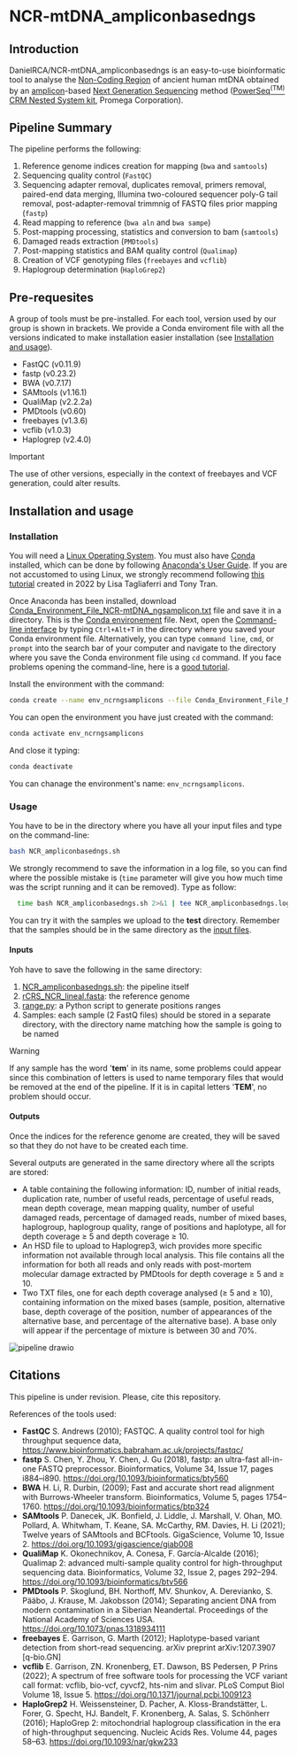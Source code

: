 # NCR-mtDNA_ampliconbasedngs


## Introduction

DanielRCA/NCR-mtDNA_ampliconbasedngs is an easy-to-use bioinformatic tool to analyse the [Non-Coding Region](https://en.wikipedia.org/wiki/MtDNA_control_region) of ancient human mtDNA obtained by an [amplicon](https://en.wikipedia.org/wiki/Amplicon)-based [Next Generation Sequencing](https://www.ncbi.nlm.nih.gov/pmc/articles/PMC3841808/) method ([PowerSeq<sup>(TM)</sup> CRM Nested System kit](https://www.promega.es/products/forensic-dna-analysis-mps/target-amplification-and-library-prep/powerseq-crm-nested-system-custom/?catNum=AX5810), Promega Corporation).


## Pipeline Summary

The pipeline performs the following:

1. Reference genome indices creation for mapping (`bwa` and `samtools`)
2. Sequencing quality control (`FastQC`)
3. Sequencing adapter removal, duplicates removal, primers removal, paired-end data merging, Illumina two-coloured sequencer poly-G tail removal, post-adapter-removal trimmnig of FASTQ files prior mapping (`fastp`)
4. Read mapping to reference (`bwa aln` and `bwa sampe`)
5. Post-mapping processing, statistics and conversion to bam (`samtools`)
6. Damaged reads extraction (`PMDtools`)
7. Post-mapping statistics and BAM quality control (`Qualimap`)
8. Creation of VCF genotyping files (`freebayes` and `vcflib`)
9. Haplogroup determination (`HaploGrep2`)


## Pre-requesites

A group of tools must be pre-installed. For each tool, version used by our group is shown in brackets. We provide a Conda enviroment file with all the versions indicated to make installation easier installation (see [Installation and usage](#installation-and-usage)).

- FastQC (v0.11.9)
- fastp (v0.23.2)
- BWA (v0.7.17)
- SAMtools (v1.16.1)
- QualiMap (v2.2.2a)
- PMDtools (v0.60)
- freebayes (v1.3.6)
- vcflib (v1.0.3)
- Haplogrep (v2.4.0)

> [!IMPORTANT]
> The use of other versions, especially  in the context of freebayes and VCF generation, could alter results.


## Installation and usage


### Installation

You will need a [Linux Operating System](https://en.wikipedia.org/wiki/Linux). You must also have [Conda](https://docs.conda.io/projects/conda/en/stable/) installed, which can be done by following [Anaconda's User Guide](https://docs.conda.io/projects/conda/en/latest/user-guide/install/linux.html). If you are not accustomed to using Linux, we strongly recommend following [this tutorial](https://www.digitalocean.com/community/tutorials/how-to-install-the-anaconda-python-distribution-on-ubuntu-22-04) created in 2022 by Lisa Tagliaferri and Tony Tran.

Once Anaconda has been installed, download [Conda_Environment_File_NCR-mtDNA_ngsamplicon.txt](https://github.com/DanielRCA/NCR-mtDNA_ampliconbasedngs/blob/main/Conda_Environment_File_NCR-mtDNA_ngsamplicon.txt) file and save it in a directory. This is the [Conda environement](https://docs.conda.io/projects/conda/en/latest/user-guide/concepts/environments.html) file. Next, open the [Command-line interface](https://en.wikipedia.org/wiki/Command-line_interface#Command_prompt) by typing `Ctrl+Alt+T` in the directory where you saved your Conda environment file. Alternatively, you can type `command line`, `cmd`, or `prompt` into the search bar of your computer and navigate to the directory where you save the Conda environment file using `cd` command. If you face problems opening the command-line, here is a [good tutorial](https://www.groovypost.com/howto/cant-open-terminal-in-ubuntu-fixes/).

Install the environment with the command:
  ```bash
  conda create --name env_ncrngsamplicons --file Conda_Environment_File_NCR-mtDNA_ngsamplicon.txt
  ````
You can open the environment you have just created with the command:
  ```bash
  conda activate env_ncrngsamplicons
  ````
And close it typing:
  ```bash
  conda deactivate
  ````
You can chanage the environment's name: `env_ncrngsamplicons`.


### Usage

You have to be in the directory where you have all your input files and type on the command-line:
  ```bash
  bash NCR_ampliconbasedngs.sh
  ```
We strongly recommend to save the information in a log file, so you can find where the possible mistake is (`time` parameter will give you how much time was the script running and it can be removed). Type as follow:
```bash
  time bash NCR_ampliconbasedngs.sh 2>&1 | tee NCR_ampliconbasedngs.log
  ```


You can try it with the samples we upload to the **test** directory. Remember that the samples should be in the same directory as the [input files](#inputs).


#### Inputs

Yoh have to save the following in the same directory:
  1. [NCR_ampliconbasedngs.sh](https://github.com/DanielRCA/NCR-mtDNA_ampliconbasedngs/blob/main/NCR_ampliconbasedngs.sh): the pipeline itself
  2. [rCRS_NCR_lineal.fasta](https://github.com/DanielRCA/NCR-mtDNA_ampliconbasedngs/blob/main/rCRS_NCR_lineal.fast): the reference genome
  3. [range.py](https://github.com/DanielRCA/NCR-mtDNA_ampliconbasedngs/blob/main/range.py): a Python script to generate positions ranges
  4. Samples: each sample (2 FastQ files) should be stored in a separate directory, with the directory name matching how the sample is going to be named


> [!WARNING]
> If any sample has the word '**tem**' in its name, some problems could appear since this combination of letters is used to name temporary files that would be removed at the end of the pipeline. If it is in capital letters '**TEM**', no problem should occur.


#### Outputs

Once the indices for the reference genome are created, they will be saved so that they do not have to be created each time.

Several outputs are generated in the same directory where all the scripts are stored:

 - A table containing the following information: ID, number of initial reads, duplication rate, number of useful reads, percentage of useful reads, mean depth coverage, mean mapping quality, number of useful damaged reads, percentage of damaged reads, number of mixed bases, haplogroup, haplogroup quality, range of positions and haplotype, all for depth coverage ≥ 5 and depth coverage ≥ 10.
 - An HSD file to upload to Haplogrep3, wich provides more specific information not available through local analysis. This file contains all the information for both all reads and only reads with post-mortem molecular damage extracted by PMDtools for depth coverage ≥ 5 and ≥ 10.
 - Two TXT files, one for each depth coverage analysed (≥ 5 and ≥ 10), containing information on the mixed bases (sample, position, alternative base, depth coverage of the position, number of appearances of the alternative base, and percentage of the alternative base). A base only will appear if the percentage of mixture is between 30 and 70%.
  
![pipeline drawio](https://github.com/DanielRCA/NCR-mtDNA_ampliconbasedngs/assets/97441691/a9366d58-d987-4771-a6ed-ea2622bc18cb)


## Citations

This pipeline is under revision. Please, cite this repository.

References of the tools used:
- **FastQC** S. Andrews (2010); FASTQC. A quality control tool for high throughput sequence data, https://www.bioinformatics.babraham.ac.uk/projects/fastqc/
- **fastp** S. Chen, Y. Zhou, Y. Chen, J. Gu (2018), fastp: an ultra-fast all-in-one FASTQ preprocessor. Bioinformatics, Volume 34, Issue 17, pages i884–i890. https://doi.org/10.1093/bioinformatics/bty560
- **BWA** H. Li, R. Durbin, (2009); Fast and accurate short read alignment with Burrows-Wheeler transform. Bioinformatics, Volume 5, pages 1754–1760. https://doi.org/10.1093/bioinformatics/btp324
- **SAMtools** P. Danecek, JK. Bonfield, J. Liddle, J. Marshall, V. Ohan, MO. Pollard, A. Whitwham, T. Keane, SA. McCarthy, RM. Davies, H. Li (2021); Twelve years of SAMtools and BCFtools. GigaScience, Volume 10, Issue 2. https://doi.org/10.1093/gigascience/giab008
- **QualiMap** K. Okonechnikov, A. Conesa, F. García-Alcalde (2016); Qualimap 2: advanced multi-sample quality control for high-throughput sequencing data.  Bioinformatics, Volume 32, Issue 2, pages 292–294. https://doi.org/10.1093/bioinformatics/btv566
- **PMDtools** P. Skoglund, BH. Northoff, MV. Shunkov, A. Derevianko, S. Pääbo, J. Krause, M. Jakobsson (2014); Separating ancient DNA from modern contamination in a Siberian Neandertal. Proceedings of the National Academy of Sciences USA. https://doi.org/10.1073/pnas.1318934111
- **freebayes** E. Garrison, G. Marth (2012); Haplotype-based variant detection from short-read sequencing. arXiv preprint arXiv:1207.3907 [q-bio.GN]
- **vcflib** E. Garrison, ZN. Kronenberg, ET. Dawson, BS Pedersen, P Prins (2022); A spectrum of free software tools for processing the VCF variant call format: vcflib, bio-vcf, cyvcf2, hts-nim and slivar. PLoS Comput Biol Volume 18, Issue 5. https://doi.org/10.1371/journal.pcbi.1009123
- **HaploGrep2** H. Weissensteiner, D. Pacher, A. Kloss-Brandstätter, L. Forer, G. Specht, HJ. Bandelt, F. Kronenberg, A. Salas, S. Schönherr (2016); HaploGrep 2: mitochondrial haplogroup classification in the era of high-throughput sequencing. Nucleic Acids Res. Volume 44, pages 58–63. https://doi.org/10.1093/nar/gkw233
